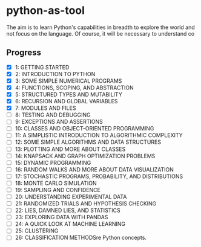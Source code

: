 # python-as-tool

The aim is to learn Python's capabilities in breadth to explore the world and not focus on the language. Of course, it will be necessary to understand co

## Progress

- [x] 1: GETTING STARTED
- [x] 2: INTRODUCTION TO PYTHON
- [x] 3: SOME SIMPLE NUMERICAL PROGRAMS
- [x] 4: FUNCTIONS, SCOPING, AND ABSTRACTION
- [x] 5: STRUCTURED TYPES AND MUTABILITY
- [x] 6: RECURSION AND GLOBAL VARIABLES
- [x] 7: MODULES AND FILES
- [ ] 8: TESTING AND DEBUGGING
- [ ] 9: EXCEPTIONS AND ASSERTIONS
- [ ] 10: CLASSES AND OBJECT-ORIENTED PROGRAMMING
- [ ] 11: A SIMPLISTIC INTRODUCTION TO ALGORITHMIC COMPLEXITY
- [ ] 12: SOME SIMPLE ALGORITHMS AND DATA STRUCTURES
- [ ] 13: PLOTTING AND MORE ABOUT CLASSES
- [ ] 14: KNAPSACK AND GRAPH OPTIMIZATION PROBLEMS
- [ ] 15: DYNAMIC PROGRAMMING
- [ ] 16: RANDOM WALKS AND MORE ABOUT DATA VISUALIZATION
- [ ] 17: STOCHASTIC PROGRAMS, PROBABILITY, AND DISTRIBUTIONS
- [ ] 18: MONTE CARLO SIMULATION
- [ ] 19: SAMPLING AND CONFIDENCE
- [ ] 20: UNDERSTANDING EXPERIMENTAL DATA
- [ ] 21: RANDOMIZED TRIALS AND HYPOTHESIS CHECKING
- [ ] 22: LIES, DAMNED LIES, AND STATISTICS
- [ ] 23: EXPLORING DATA WITH PANDAS
- [ ] 24: A QUICK LOOK AT MACHINE LEARNING
- [ ] 25: CLUSTERING
- [ ] 26: CLASSIFICATION METHODSre Python concepts.
